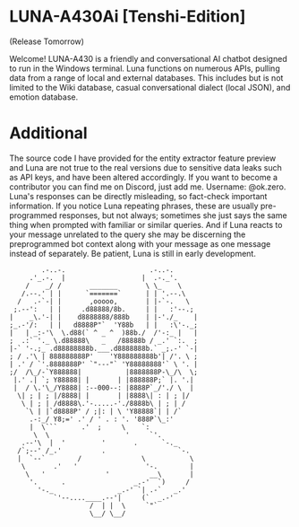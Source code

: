 # LUNA-A430Ai [Tenshi-Edition]

(Release Tomorrow)

Welcome! LUNA-A430 is a friendly and conversational AI chatbot designed to run in the Windows terminal. Luna functions on numerous APIs, pulling data from a range of local and external databases. This includes but is not limited to the Wiki database, casual conversational dialect (local JSON), and emotion database. 
# Additional

The source code I have provided for the entity extractor feature preview and Luna are not true to the real versions due to sensitive data leaks such as API keys, and have been altered accordingly. If you want to become a contributor you can find me on Discord, just add me. Username: @ok.zero. Luna's responses can be directly misleading, so fact-check important information. If you notice Luna repeating phrases, these are usually pre-programmed responses, but not always; sometimes she just says the same thing when prompted with familiar or similar queries. And if Luna reacts to your message unrelated to the query she may be discerning the preprogrammed bot context along with your message as one message instead of separately. Be patient, Luna is still in early development.

```
        .-..-.                     .-..-.
     .'_.-.  |                   |  .-._'.
    /    _/ /       _______       \ \_    \
   /.--.' | |      `=======`      | | '.--.\
  /   .-`-| |       ,ooooo,       | |-`-.   \
 ;.--':   | |     .d88888/8b.     | |   :'--.;
|    _\.'-| |    d8888888/888b    | |-'./_    |
;_.-'/:   | |   d8888P"`  'Y88b   | |   :\'-._;
|   | _:-'\  \.d88(` ^ _ ^  )88b./  /'-:_ |   |
;  .:` '._ \.d88888\   _   /88888b / _.' `:.  ;
|-` '-.;_ .d88888888b.___.d8888888b.` _;.-' `-|
; / .'\ | 888888888P'    'Y888888888b'| /'. \ ;
| .' / `'.8888888P' `"---"` 'Y88888888'` \ '. |
;/  /\_/-`Y888888|           |8888888P-\_/\  \;
 |.' .| `; Y88888| |       | |888888P;` |. '.|
 |  / \.'\_/Y8888| :--000--: |8888P`_/'./ \  |
  \| ; | ; |/8888| |       | |8888\| : | ; |/
   \ | ; | /d8888\.'-.....-'./8888b\ | ; | /
    `\ | |`d8888P' / ;|: | \ 'Y88888`| | /`
     .-:_/ Y8;=' .' / ' . : '. '888P`\_:'
     |  \```      .'  ;     \    `:
      \  \                   '     `'.
   .--'\  |  '         '       .      `-._
  /`;--' /_.'          .                  `-.
  |  `--`        /               \           \
   \       .'   '                 '-.        |
    \   '               '          __\       |
     '.      .                 _.-'  `)     /
       '-._                _.-' `| .-`   _.'
           `'--....____.--'|     (`  _.-'
                    /  | |  \     `"`
                    \__/ \__/
```
